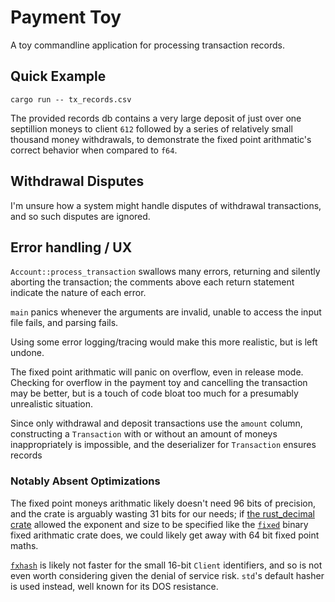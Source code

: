 # Payment Toy
A toy commandline application for processing transaction records.

## Quick Example
```
cargo run -- tx_records.csv
```
The provided records db contains a very large deposit of just over one
septillion moneys to client `612` followed by a series of relatively
small thousand money withdrawals, to demonstrate the fixed point
arithmatic's correct behavior when compared to `f64`.

## Withdrawal Disputes
I'm unsure how a system might handle disputes of withdrawal
transactions, and so such disputes are ignored.


## Error handling / UX
`Account::process_transaction` swallows many errors, returning and
silently aborting the transaction; the comments above each return
statement  indicate the nature of each error.

`main` panics whenever the arguments are invalid, unable to access the
input file fails, and parsing fails.

Using some error logging/tracing would make this more realistic, but is 
left undone.

The fixed point arithmatic will panic on overflow, even in release
mode. Checking for overflow in the payment toy and cancelling the
transaction may be better, but is a touch of code bloat too much for a
presumably unrealistic situation.

Since only withdrawal and deposit transactions use the `amount` column,
constructing a `Transaction` with or without an amount of moneys
inappropriately is impossible, and the deserializer for `Transaction`
ensures records 


### Notably Absent Optimizations
The fixed point moneys arithmatic likely doesn't need 96 bits of
precision, and the crate is arguably wasting 31 bits for our needs; if
[the rust_decimal crate](https://crates.io/crates/rust_decimal) allowed
the exponent and size to be specified like the
[`fixed`](https://crates.io/crates/fixed) binary fixed arithmatic crate
does, we could likely get away with 64 bit fixed point maths.

[`fxhash`](https://crates.io/crates/fxhash) is likely not faster for
the small 16-bit `Client` identifiers, and so is not even worth
considering given the denial of service risk. `std`'s default hasher is
used instead, well known for its DOS resistance.
